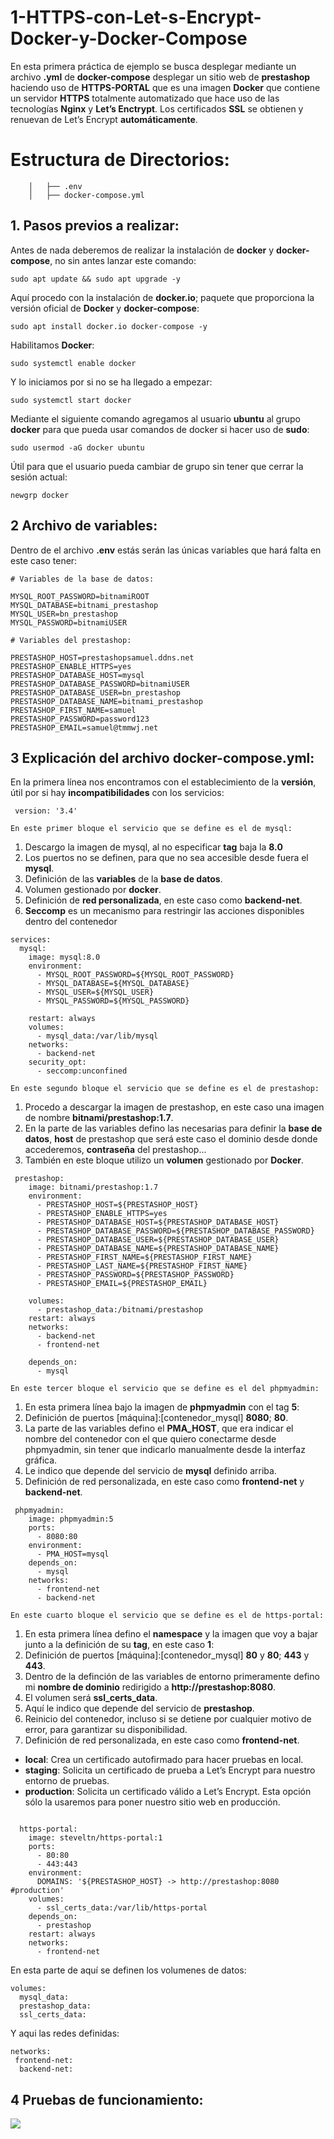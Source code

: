 # 1-HTTPS-con-Let-s-Encrypt-Docker-y-Docker-Compose

En esta primera práctica de ejemplo se busca desplegar mediante un archivo **.yml** de **docker-compose** desplegar un sitio web de **prestashop** haciendo uso de **HTTPS-PORTAL** que es una imagen **Docker** que contiene un servidor **HTTPS** totalmente automatizado que hace uso de las tecnologías **Nginx** y **Let’s Enctrypt**. Los certificados **SSL** se obtienen y renuevan de Let’s Encrypt **automáticamente**.

 # Estructura de Directorios:

```
    │   ├── .env
    │   ├── docker-compose.yml

```

## 1. Pasos previos a realizar:

Antes de nada deberemos de realizar la instalación de **docker** y **docker-compose**, no sin antes lanzar este comando:

```
sudo apt update && sudo apt upgrade -y
```
Aquí procedo con la instalación de **docker.io**; paquete que proporciona la versión oficial de **Docker** y **docker-compose**:

```
sudo apt install docker.io docker-compose -y
```
Habilitamos **Docker**:
```
sudo systemctl enable docker
```
Y lo iniciamos por si no se ha llegado a empezar:

```
sudo systemctl start docker
```
Mediante el siguiente comando agregamos al usuario **ubuntu** al grupo **docker** para que pueda usar comandos de docker si hacer uso de **sudo**:

```
sudo usermod -aG docker ubuntu
```
Útil para que el usuario pueda cambiar de grupo sin tener que cerrar la sesión actual:

```
newgrp docker
```
 ## 2 Archivo de variables:

 Dentro de el archivo **.env** estás serán las únicas variables que hará falta en este caso tener:
 
```
# Variables de la base de datos:

MYSQL_ROOT_PASSWORD=bitnamiROOT
MYSQL_DATABASE=bitnami_prestashop
MYSQL_USER=bn_prestashop
MYSQL_PASSWORD=bitnamiUSER

# Variables del prestashop:

PRESTASHOP_HOST=prestashopsamuel.ddns.net
PRESTASHOP_ENABLE_HTTPS=yes
PRESTASHOP_DATABASE_HOST=mysql
PRESTASHOP_DATABASE_PASSWORD=bitnamiUSER
PRESTASHOP_DATABASE_USER=bn_prestashop
PRESTASHOP_DATABASE_NAME=bitnami_prestashop
PRESTASHOP_FIRST_NAME=samuel
PRESTASHOP_PASSWORD=password123
PRESTASHOP_EMAIL=samuel@tmmwj.net

```
 ## 3 Explicación del archivo docker-compose.yml:

En la primera línea nos encontramos con el establecimiento de la **versión**, útil por si hay **incompatibilidades** con los servicios:

```
 version: '3.4'
```
`En este primer bloque el servicio que se define es el de mysql:`

1. Descargo la imagen de mysql, al no especificar **tag** baja la **8.0**
2. Los puertos no se definen, para que no sea accesible desde fuera el **mysql**.
4. Definición de las **variables** de la **base de datos**.
5. Volumen gestionado por **docker**.
6. Definición de **red personalizada**, en este caso como **backend-net**.
7. **Seccomp** es un mecanismo para restringir las acciones disponibles dentro del contenedor 
   
```
services:
  mysql:
    image: mysql:8.0
    environment:
      - MYSQL_ROOT_PASSWORD=${MYSQL_ROOT_PASSWORD}
      - MYSQL_DATABASE=${MYSQL_DATABASE}
      - MYSQL_USER=${MYSQL_USER}
      - MYSQL_PASSWORD=${MYSQL_PASSWORD}

    restart: always
    volumes:
      - mysql_data:/var/lib/mysql
    networks:
      - backend-net
    security_opt:
      - seccomp:unconfined
```

`En este segundo bloque el servicio que se define es el de prestashop:`

1. Procedo a descargar la imagen de prestashop, en este caso una imagen de nombre **bitnami/prestashop:1.7**.
2. En la parte de las variables defino las necesarias para definir la **base de datos**, **host** de prestashop que será este caso el dominio desde donde accederemos, **contraseña** del prestashop...
3. También en este bloque utilizo un **volumen** gestionado por **Docker**.

```
 prestashop:
    image: bitnami/prestashop:1.7 
    environment:
      - PRESTASHOP_HOST=${PRESTASHOP_HOST}
      - PRESTASHOP_ENABLE_HTTPS=yes
      - PRESTASHOP_DATABASE_HOST=${PRESTASHOP_DATABASE_HOST}
      - PRESTASHOP_DATABASE_PASSWORD=${PRESTASHOP_DATABASE_PASSWORD}
      - PRESTASHOP_DATABASE_USER=${PRESTASHOP_DATABASE_USER}
      - PRESTASHOP_DATABASE_NAME=${PRESTASHOP_DATABASE_NAME}
      - PRESTASHOP_FIRST_NAME=${PRESTASHOP_FIRST_NAME}
      - PRESTASHOP_LAST_NAME=${PRESTASHOP_FIRST_NAME}
      - PRESTASHOP_PASSWORD=${PRESTASHOP_PASSWORD}
      - PRESTASHOP_EMAIL=${PRESTASHOP_EMAIL}

    volumes:
      - prestashop_data:/bitnami/prestashop
    restart: always
    networks:
      - backend-net
      - frontend-net

    depends_on:
      - mysql
```
`En este tercer bloque el servicio que se define es el del phpmyadmin:`

1. En esta primera línea bajo la imagen de **phpmyadmin** con el tag **5**:
2. Definición de puertos [máquina]:[contenedor_mysql] **8080**; **80**.
3. La parte de las variables defino el **PMA_HOST**, que era indicar el nombre del contenedor con el que quiero conectarme desde phpmyadmin, sin tener que indicarlo manualmente desde la interfaz gráfica.
4. Le indico que depende del servicio de **mysql** definido arriba.
5. Definición de red personalizada, en este caso como **frontend-net** y **backend-net**.

```
 phpmyadmin:
    image: phpmyadmin:5
    ports:
      - 8080:80
    environment:
      - PMA_HOST=mysql
    depends_on:
      - mysql
    networks:
      - frontend-net
      - backend-net
```

`En este cuarto bloque el servicio que se define es el de https-portal:`

1. En esta primera línea defino el **namespace** y la imagen que voy a bajar junto a la definición de su **tag**, en este caso **1**:
2. Definición de puertos [máquina]:[contenedor_mysql] **80** y **80**; **443** y **443**.
4. Dentro de la definción de las variables de entorno primeramente defino mi **nombre de dominio** redirigido a **http://prestashop:8080**.
5. El volumen será **ssl_certs_data**.
6. Aquí le indico que depende del servicio de **prestashop**.
7. Reinicio del contenedor, incluso si se detiene por cualquier motivo de error, para garantizar su disponibilidad.
8. Definición de red personalizada, en este caso como **frontend-net**.

- **local**: Crea un certificado autofirmado para hacer pruebas en local.
- **staging**: Solicita un certificado de prueba a Let’s Encrypt para nuestro entorno de pruebas.
- **production**: Solicita un certificado válido a Let’s Encrypt. Esta opción sólo la usaremos para poner nuestro sitio web en producción.
   
```

  https-portal:
    image: steveltn/https-portal:1
    ports:
      - 80:80
      - 443:443
    environment:
      DOMAINS: '${PRESTASHOP_HOST} -> http://prestashop:8080 #production'
    volumes:
      - ssl_certs_data:/var/lib/https-portal
    depends_on:
      - prestashop
    restart: always
    networks:
      - frontend-net
```

En esta parte de aquí se definen los volumenes de datos:

```
volumes:
  mysql_data:
  prestashop_data:
  ssl_certs_data:
```

Y aqui las redes definidas:
```
networks: 
 frontend-net:
  backend-net:
```
 ## 4 Pruebas de funcionamiento:
 
![](images/accesoaprestashopporeldominio.png)

 
